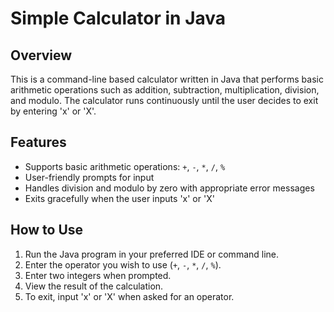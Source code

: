 # Simple Calculator in Java

## Overview
This is a command-line based calculator written in Java that performs basic arithmetic operations such as addition, subtraction, multiplication, division, and modulo. The calculator runs continuously until the user decides to exit by entering 'x' or 'X'.

## Features
- Supports basic arithmetic operations: `+`, `-`, `*`, `/`, `%`
- User-friendly prompts for input
- Handles division and modulo by zero with appropriate error messages
- Exits gracefully when the user inputs 'x' or 'X'

## How to Use
1. Run the Java program in your preferred IDE or command line.
2. Enter the operator you wish to use (`+`, `-`, `*`, `/`, `%`).
3. Enter two integers when prompted.
4. View the result of the calculation.
5. To exit, input 'x' or 'X' when asked for an operator.


